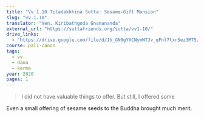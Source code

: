 ```yaml
---
title: "Vv 1.10 Tiladakkhiṇā Sutta: Sesame-Gift Mansion"
slug: "vv.1.10"
translator: "Ven. Kiribathgoda Gnanananda"
external_url: "https://suttafriends.org/sutta/vv1-10/"
drive_links:
  - "https://drive.google.com/file/d/1h_GN0gYXCNymWTJv_qFnl7txnSez3M75/view?usp=drivesdk"
course: pali-canon
tags:
  - vv
  - dana
  - karma
year: 2020
pages: 1
---
```


> I did not have valuable things to offer. But still, I offered some

Even a small offering of sesame seeds to the Buddha brought much merit.

